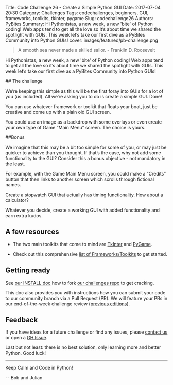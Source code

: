 Title: Code Challenge 26 - Create a Simple Python GUI
Date: 2017-07-04 20:30
Category: Challenges
Tags: codechallenges, beginners, GUI, frameworks, toolkits, tkinter, pygame 
Slug: codechallenge26
Authors: PyBites
Summary: Hi Pythonistas, a new week, a new 'bite' of Python coding! Web apps tend to get all the love so it’s about time we shared the spotlight with GUIs. This week let’s take our first dive as a PyBites Community into Python GUIs!
cover: images/featured/pb-challenge.png

> A smooth sea never made a skilled sailor. - Franklin D. Roosevelt

Hi Pythonistas, a new week, a new 'bite' of Python coding! Web apps tend to get all the love so it’s about time we shared the spotlight with GUIs. This week let’s take our first dive as a PyBites Community into Python GUIs!


## The challenge

We’re keeping this simple as this will be the first foray into GUIs for a lot of you (us included). All we’re asking you to do is create a simple GUI. Done!

You can use whatever framework or toolkit that floats your boat, just be creative and come up with a plain old GUI screen.

You could use an image as a backdrop with some overlays or even create your own type of Game “Main Menu” screen. The choice is yours.


##Bonus

We imagine that this may be a bit too simple for some of you, or may just be quicker to achieve than you thought. If that’s the case, why not add some functionality to the GUI? Consider this a bonus objective - not mandatory in the least.

For example, with the Game Main Menu screen, you could make a “Credits” button that then links to another screen which scrolls through fictional names.

Create a stopwatch GUI that actually has timing functionality. How about a calculator?

Whatever you decide, create a working GUI with added functionality and earn extra kudos.


## A few resources

* The two main toolkits that come to mind are [TkInter](https://wiki.python.org/moin/TkInter) and [PyGame](http://pygame.org/).

* Check out this comprehensive [list of Frameworks/Toolkits](https://wiki.python.org/moin/GuiProgramming) to get started.



## Getting ready

See [our INSTALL doc](https://github.com/pybites/challenges/blob/master/INSTALL.md) how to fork [our challenges repo](https://github.com/pybites/challenges) to get cracking.

This doc also provides you with instructions how you can submit your code to our community branch via a Pull Request (PR). We will feature your PRs in our end-of-the-week challenge review ([previous editions](http://pybit.es/pages/challenges.html)).

## Feedback

If you have ideas for a future challenge or find any issues, please [contact us](http://pybit.es/pages/about.html) or open a [GH Issue](https://github.com/pybites/challenges/issues).

Last but not least: there is no best solution, only learning more and better Python. Good luck!

---

Keep Calm and Code in Python!

-- Bob and Julian
